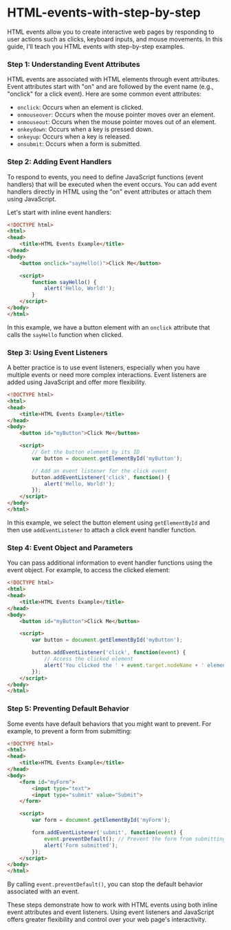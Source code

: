 # HTML-events-with-step-by-step

HTML events allow you to create interactive web pages by responding to user actions such as clicks, keyboard inputs, and mouse movements. In this guide, I'll teach you HTML events with step-by-step examples.

### Step 1: Understanding Event Attributes

HTML events are associated with HTML elements through event attributes. Event attributes start with "on" and are followed by the event name (e.g., "onclick" for a click event). Here are some common event attributes:

- `onclick`: Occurs when an element is clicked.
- `onmouseover`: Occurs when the mouse pointer moves over an element.
- `onmouseout`: Occurs when the mouse pointer moves out of an element.
- `onkeydown`: Occurs when a key is pressed down.
- `onkeyup`: Occurs when a key is released.
- `onsubmit`: Occurs when a form is submitted.

### Step 2: Adding Event Handlers

To respond to events, you need to define JavaScript functions (event handlers) that will be executed when the event occurs. You can add event handlers directly in HTML using the "on" event attributes or attach them using JavaScript.

Let's start with inline event handlers:

```html
<!DOCTYPE html>
<html>
<head>
    <title>HTML Events Example</title>
</head>
<body>
    <button onclick="sayHello()">Click Me</button>

    <script>
        function sayHello() {
            alert('Hello, World!');
        }
    </script>
</body>
</html>
```

In this example, we have a button element with an `onclick` attribute that calls the `sayHello` function when clicked.

### Step 3: Using Event Listeners

A better practice is to use event listeners, especially when you have multiple events or need more complex interactions. Event listeners are added using JavaScript and offer more flexibility.

```html
<!DOCTYPE html>
<html>
<head>
    <title>HTML Events Example</title>
</head>
<body>
    <button id="myButton">Click Me</button>

    <script>
        // Get the button element by its ID
        var button = document.getElementById('myButton');

        // Add an event listener for the click event
        button.addEventListener('click', function() {
            alert('Hello, World!');
        });
    </script>
</body>
</html>
```

In this example, we select the button element using `getElementById` and then use `addEventListener` to attach a click event handler function.

### Step 4: Event Object and Parameters

You can pass additional information to event handler functions using the event object. For example, to access the clicked element:

```html
<!DOCTYPE html>
<html>
<head>
    <title>HTML Events Example</title>
</head>
<body>
    <button id="myButton">Click Me</button>

    <script>
        var button = document.getElementById('myButton');

        button.addEventListener('click', function(event) {
            // Access the clicked element
            alert('You clicked the ' + event.target.nodeName + ' element');
        });
    </script>
</body>
</html>
```

### Step 5: Preventing Default Behavior

Some events have default behaviors that you might want to prevent. For example, to prevent a form from submitting:

```html
<!DOCTYPE html>
<html>
<head>
    <title>HTML Events Example</title>
</head>
<body>
    <form id="myForm">
        <input type="text">
        <input type="submit" value="Submit">
    </form>

    <script>
        var form = document.getElementById('myForm');

        form.addEventListener('submit', function(event) {
            event.preventDefault(); // Prevent the form from submitting
            alert('Form submitted');
        });
    </script>
</body>
</html>
```

By calling `event.preventDefault()`, you can stop the default behavior associated with an event.

These steps demonstrate how to work with HTML events using both inline event attributes and event listeners. Using event listeners and JavaScript offers greater flexibility and control over your web page's interactivity.
